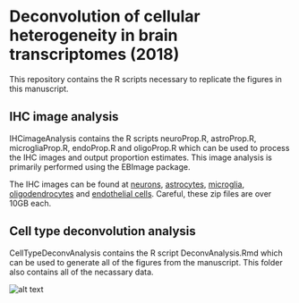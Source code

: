# Deconvolution of cellular heterogeneity in brain transcriptomes (2018)

This repository contains the R scripts necessary to replicate the figures in this manuscript.

## IHC image analysis

IHCimageAnalysis contains the R scripts neuroProp.R, astroProp.R, microgliaProp.R, endoProp.R and oligoProp.R which can be used to process the IHC images and output proportion estimates. This image analysis is primarily performed using the EBImage package.

The IHC images can be found at [neurons](https://www.dropbox.com/s/k1lq99b8hmpgy7o/NeuN.zip?dl=0), [astrocytes](https://www.dropbox.com/s/z67ft05x1xnzofv/GFAP.zip?dl=0), [microglia](https://www.dropbox.com/s/4ihwqhmh3gtap1r/iba1.zip?dl=0), [oligodendrocytes](https://www.dropbox.com/s/yvf0wb22zy3lwam/Olig2.zip?dl=0) and [endothelial cells](https://www.dropbox.com/s/lyykkg62u0j4984/PECAM.zip?dl=0). Careful, these zip files are over 10GB each.



## Cell type deconvolution analysis

CellTypeDeconvAnalysis contains the R script DeconvAnalysis.Rmd which can be used to generate all of the figures from the manuscript. This folder also contains all of the necassary data.


![alt text](https://github.com/ellispatrick/CortexCellDeconv/raw/master/CellTypeDeconvAnalysis/figures/Figure2b_proportionZhang-1.png "Figure 2b")



